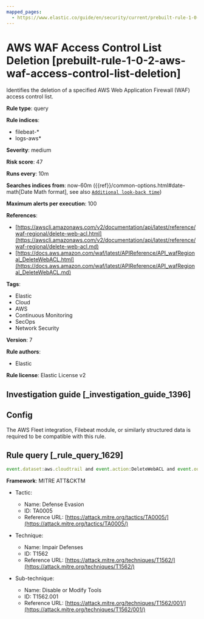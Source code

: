 ```yaml
---
mapped_pages:
  - https://www.elastic.co/guide/en/security/current/prebuilt-rule-1-0-2-aws-waf-access-control-list-deletion.html
---
```


# AWS WAF Access Control List Deletion [prebuilt-rule-1-0-2-aws-waf-access-control-list-deletion]

Identifies the deletion of a specified AWS Web Application Firewall (WAF) access control list.

**Rule type**: query

**Rule indices**:

* filebeat-*
* logs-aws*

**Severity**: medium

**Risk score**: 47

**Runs every**: 10m

**Searches indices from**: now-60m ({{ref}}/common-options.html#date-math[Date Math format], see also [`Additional look-back time`](docs-content://solutions/security/detect-and-alert/create-detection-rule.md#rule-schedule))

**Maximum alerts per execution**: 100

**References**:

* [https://awscli.amazonaws.com/v2/documentation/api/latest/reference/waf-regional/delete-web-acl.html](https://awscli.amazonaws.com/v2/documentation/api/latest/reference/waf-regional/delete-web-acl.md)
* [https://docs.aws.amazon.com/waf/latest/APIReference/API_wafRegional_DeleteWebACL.html](https://docs.aws.amazon.com/waf/latest/APIReference/API_wafRegional_DeleteWebACL.md)

**Tags**:

* Elastic
* Cloud
* AWS
* Continuous Monitoring
* SecOps
* Network Security

**Version**: 7

**Rule authors**:

* Elastic

**Rule license**: Elastic License v2

## Investigation guide [_investigation_guide_1396]

## Config

The AWS Fleet integration, Filebeat module, or similarly structured data is required to be compatible with this rule.

## Rule query [_rule_query_1629]

```js
event.dataset:aws.cloudtrail and event.action:DeleteWebACL and event.outcome:success
```

**Framework**: MITRE ATT&CKTM

* Tactic:

    * Name: Defense Evasion
    * ID: TA0005
    * Reference URL: [https://attack.mitre.org/tactics/TA0005/](https://attack.mitre.org/tactics/TA0005/)

* Technique:

    * Name: Impair Defenses
    * ID: T1562
    * Reference URL: [https://attack.mitre.org/techniques/T1562/](https://attack.mitre.org/techniques/T1562/)

* Sub-technique:

    * Name: Disable or Modify Tools
    * ID: T1562.001
    * Reference URL: [https://attack.mitre.org/techniques/T1562/001/](https://attack.mitre.org/techniques/T1562/001/)



